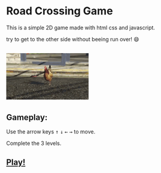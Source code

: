 # Road Crossing Game

This is a simple 2D game made with html css and javascript.

try to get to the other side without beeing run over! 😄

## ![funny gif](./assets/chicken-gta-v.gif)

## Gameplay:

Use the arrow keys <kbd>↑</kbd> <kbd>↓</kbd> <kbd>←</kbd> <kbd>→</kbd> to move.

Complete the 3 levels.

## [Play!](https://ptiry02.github.io/game-project/)
